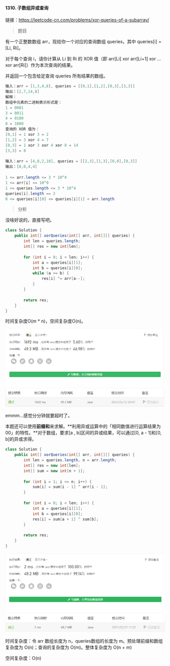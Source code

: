 #### 1310. 子数组异或查询

链接：https://leetcode-cn.com/problems/xor-queries-of-a-subarray/

> 题目

有一个正整数数组 arr，现给你一个对应的查询数组 queries，其中 queries[i] = [Li, Ri]。

对于每个查询 i，请你计算从 Li 到 Ri 的 XOR 值（即 arr[Li] xor arr[Li+1] xor ... xor arr[Ri]）作为本次查询的结果。

并返回一个包含给定查询 queries 所有结果的数组。

```java
输入：arr = [1,3,4,8], queries = [[0,1],[1,2],[0,3],[3,3]]
输出：[2,7,14,8] 
解释：
数组中元素的二进制表示形式是：
1 = 0001 
3 = 0011 
4 = 0100 
8 = 1000 
查询的 XOR 值为：
[0,1] = 1 xor 3 = 2 
[1,2] = 3 xor 4 = 7 
[0,3] = 1 xor 3 xor 4 xor 8 = 14 
[3,3] = 8

输入：arr = [4,8,2,10], queries = [[2,3],[1,3],[0,0],[0,3]]
输出：[8,0,4,4]
    
1 <= arr.length <= 3 * 10^4
1 <= arr[i] <= 10^9
1 <= queries.length <= 3 * 10^4
queries[i].length == 2
0 <= queries[i][0] <= queries[i][1] < arr.length
```

> 分析

没啥好说的，直接写吧。

```java
class Solution {
    public int[] xorQueries(int[] arr, int[][] queries) {
        int len = queries.length;
        int[] res = new int[len];

        for (int i = 0; i < len; i++) {
            int a = queries[i][1];
            int b = queries[i][0];
            while (a >= b) {
                res[i] ^= arr[a--];
            }
        }

        return res;
    }
}
```

时间复杂度O(m * n)，空间复杂度O(n)。

![image-20210512204127541](1310.子数组异或查询.assets/image-20210512204127541.png)

emmm...感觉分分钟就要超时了。

本题还可以使用**前缀和**来求解。**利用异或运算中的「相同数值进行运算结果为 00」的特性。**对于数组，要求[a , b]区间的异或结果，可以通过[0, a - 1]和[0, b]的异或求得。

```java
class Solution {
    public int[] xorQueries(int[] arr, int[][] queries) {
        int len = queries.length, n = arr.length;
        int[] res = new int[len];
        int[] sum = new int[n + 1];

        for (int i = 1; i <= n; i++) {
            sum[i] = sum[i - 1] ^ arr[i - 1];
        }

        for (int i = 0; i < len; i++) {
            int a = queries[i][1];
            int b = queries[i][0];
            res[i] = sum[a + 1] ^ sum[b]; 
        }

        return res;
    }
}
```

![image-20210512210216386](1310.子数组异或查询.assets/image-20210512210216386.png)

时间复杂度：令 arr 数组长度为 n，queries数组的长度为 m。预处理前缀和数组复杂度为 O(n)；查询的复杂度为 O(m)。整体复杂度为 O(n + m)

空间复杂度：O(n)